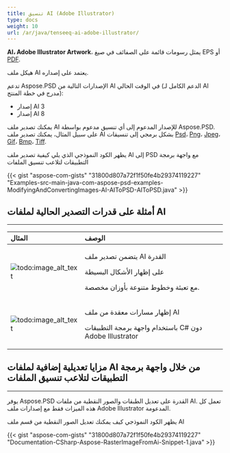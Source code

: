 ```yaml
---
title: تنسيق AI (Adobe Illustrator)
type: docs
weight: 10
url: /ar/java/tenseeq-ai-adobe-illustrator/
---
```


**AI، Adobe Illustrator Artwork**، يمثل رسومات قائمة على الصفائف في صيغ EPS أو [PDF](https://wiki.fileformat.com/view/pdf/).

هيكل ملف AI يعتمد على إصداره.

تدعم Aspose.PSD الإصدارات التالية من AI في الوقت الحالي (الدعم الكامل لـ AI مدرج في خطة المنتج):

- إصدار AI 3
- إصدار AI 8



يمكنك تصدير ملف AI للإصدار المدعوم إلى أي تنسيق مدعوم بواسطة Aspose.PSD. على سبيل المثال، يمكنك تصدير ملف AI بشكل برمجي إلى تنسيقات [Psd](https://wiki.fileformat.com/image/psd/)، [Png](https://wiki.fileformat.com/image/png/)، [Jpeg](https://wiki.fileformat.com/image/jpeg/)، [Gif](https://wiki.fileformat.com/image/gif/)، [Bmp](https://wiki.fileformat.com/image/bmp/)، [Tiff](https://wiki.fileformat.com/image/tiff).

يظهر الكود النموذجي الذي يلي كيفية تصدير ملف AI إلى PSD مع واجهة برمجة التطبيقات لتلاعب تنسيق الملفات

{{< gist "aspose-com-gists" "31800d807a72f1f50fe4b29374119227" "Examples-src-main-java-com-aspose-psd-examples-ModifyingAndConvertingImages-AI-AIToPSD-AIToPSD.java" >}}


## **أمثلة على قدرات التصدير الحالية لملفات AI**
-----

|**المثال**|**الوصف**|
| :- | :- |
|![todo:image_alt_text](/download/attachments/105284081/1134427704)|<p>يتضمن تصدير ملف AI القدرة</p><p>على إظهار الأشكال البسيطة</p><p>مع تعبئة وخطوط متنوعة بأوزان مخصصة.</p>|
|![todo:image_alt_text](/download/attachments/105284081/53059531)|<p>إظهار مسارات معقدة من ملف AI</p><p>باستخدام واجهة برمجة التطبيقات C# دون Adobe Illustrator</p>|

## **مزايا تعديلية إضافية لملفات AI من خلال واجهة برمجة التطبيقات لتلاعب تنسيق الملفات**
-----
يوفر Aspose.PSD القدرة على تعديل الطبقات والصور النقطية من ملفات AI. تعمل كل هذه الميزات فقط مع إصدارات ملف Adobe Illustrator المدعومة.

يظهر الكود النموذجي كيف يمكنك تعديل الصور النقطية من قسم ملف AI

{{< gist "aspose-com-gists" "31800d807a72f1f50fe4b29374119227" "Documentation-CSharp-Aspose-RasterImageFromAi-Snippet-1.java" >}}
